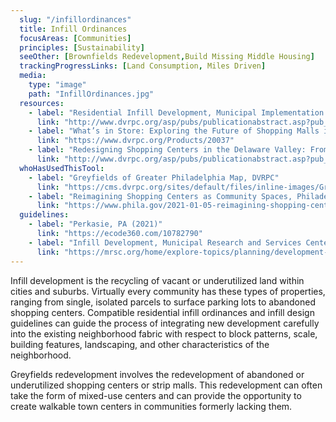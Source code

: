 ```yaml
---
  slug: "/infillordinances"
  title: Infill Ordinances                                              
  focusAreas: [Communities]
  principles: [Sustainability]
  seeOther: [Brownfields Redevelopment,Build Missing Middle Housing]
  trackingProgressLinks: [Land Consumption, Miles Driven]
  media: 
    type: "image"
    path: "InfillOrdinances.jpg"
  resources: 
    - label: "Residential Infill Development, Municipal Implementation Tool #004, DVRPC"
      link: "http://www.dvrpc.org/asp/pubs/publicationabstract.asp?pub_id=MIT004"
    - label: "What’s in Store: Exploring the Future of Shopping Malls in Greater Philadelphia, DVRPC"
      link: "https://www.dvrpc.org/Products/20037"
    - label: "Redesigning Shopping Centers in the Delaware Valley: From Greyfields to Community Assets, DVRPC"
      link: "http://www.dvrpc.org/asp/pubs/publicationabstract.asp?pub_id=05023"  
  whoHasUsedThisTool: 
    - label: "Greyfields of Greater Philadelphia Map, DVRPC"
      link: "https://cms.dvrpc.org/sites/default/files/inline-images/Greyfields%20of%20Greater%20Philadelphia_0.jpg"
    - label: "Reimagining Shopping Centers as Community Spaces, Philadelphia Department of Planning and Development"
      link: "https://www.phila.gov/2021-01-05-reimagining-shopping-centers-as-community-spaces/"
  guidelines: 
    - label: "Perkasie, PA (2021)"
      link: "https://ecode360.com/10782790"
    - label: "Infill Development, Municipal Research and Services Center (MRSC)"
      link: "https://mrsc.org/home/explore-topics/planning/development-types-and-land-uses/infill-development-completing-the-community-fabric.aspx#design"
---
```


Infill development is the recycling of vacant or underutilized land within cities and suburbs. Virtually every community has these types of properties, ranging from single, isolated parcels to surface parking lots to abandoned shopping centers. Compatible residential infill ordinances and infill design guidelines can guide the process of integrating new development carefully into the existing neighborhood fabric with respect to block patterns, scale, building features, landscaping, and other characteristics of the neighborhood.

Greyfields redevelopment involves the redevelopment of abandoned or underutilized shopping centers or strip malls. This redevelopment can often take the form of mixed-use centers and can provide the opportunity to create walkable town centers in communities formerly lacking them.
